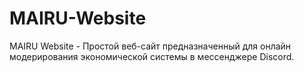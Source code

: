 # MAIRU-Website
MAIRU Website - Простой веб-сайт предназначенный для онлайн модерирования экономической системы в мессенджере Discord.
